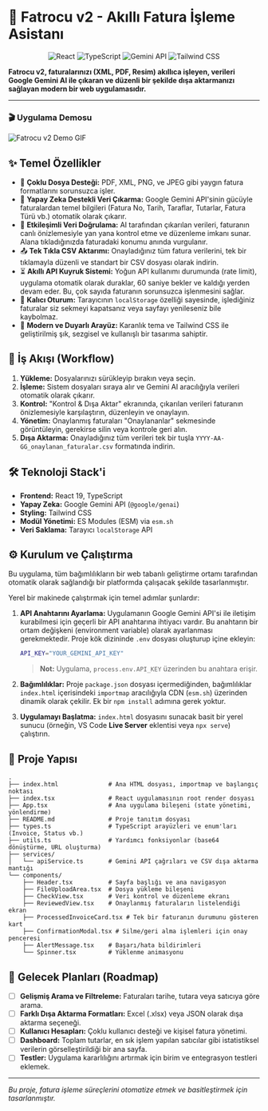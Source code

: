 
# 🤖 Fatrocu v2 - Akıllı Fatura İşleme Asistanı

<div align="center">
  <img src="https://img.shields.io/badge/React-19-blue?style=for-the-badge&logo=react" alt="React" />
  <img src="https://img.shields.io/badge/TypeScript-5-blue?style=for-the-badge&logo=typescript" alt="TypeScript" />
  <img src="https://img.shields.io/badge/Google-Gemini_API-blueviolet?style=for-the-badge&logo=google-gemini" alt="Gemini API" />
  <img src="https://img.shields.io/badge/Tailwind_CSS-3-cyan?style=for-the-badge&logo=tailwind-css" alt="Tailwind CSS" />
</div>

**Fatrocu v2, faturalarınızı (XML, PDF, Resim) akıllıca işleyen, verileri Google Gemini AI ile çıkaran ve düzenli bir şekilde dışa aktarmanızı sağlayan modern bir web uygulamasıdır.**

---

### 🎬 Uygulama Demosu


![Fatrocu v2 Demo GIF]()


## ✨ Temel Özellikler

-   📄 **Çoklu Dosya Desteği:** PDF, XML, PNG, ve JPEG gibi yaygın fatura formatlarını sorunsuzca işler.
-   🧠 **Yapay Zeka Destekli Veri Çıkarma:** Google Gemini API'sinin gücüyle faturalardan temel bilgileri (Fatura No, Tarih, Taraflar, Tutarlar, Fatura Türü vb.) otomatik olarak çıkarır.
-   🎨 **Etkileşimli Veri Doğrulama:** AI tarafından çıkarılan verileri, faturanın canlı önizlemesiyle yan yana kontrol etme ve düzenleme imkanı sunar. Alana tıkladığınızda faturadaki konumu anında vurgulanır.
-   📤 **Tek Tıkla CSV Aktarımı:** Onayladığınız tüm fatura verilerini, tek bir tıklamayla düzenli ve standart bir CSV dosyası olarak indirin.
-   ⏳ **Akıllı API Kuyruk Sistemi:** Yoğun API kullanımı durumunda (rate limit), uygulama otomatik olarak duraklar, 60 saniye bekler ve kaldığı yerden devam eder. Bu, çok sayıda faturanın sorunsuzca işlenmesini sağlar.
-   💾 **Kalıcı Oturum:** Tarayıcının `localStorage` özelliği sayesinde, işlediğiniz faturalar siz sekmeyi kapatsanız veya sayfayı yenileseniz bile kaybolmaz.
-   💅 **Modern ve Duyarlı Arayüz:** Karanlık tema ve Tailwind CSS ile geliştirilmiş şık, sezgisel ve kullanışlı bir tasarıma sahiptir.

## 🚀 İş Akışı (Workflow)

1.  **Yükleme:** Dosyalarınızı sürükleyip bırakın veya seçin.
2.  **İşleme:** Sistem dosyaları sıraya alır ve Gemini AI aracılığıyla verileri otomatik olarak çıkarır.
3.  **Kontrol:** "Kontrol & Dışa Aktar" ekranında, çıkarılan verileri faturanın önizlemesiyle karşılaştırın, düzenleyin ve onaylayın.
4.  **Yönetim:** Onaylanmış faturaları "Onaylananlar" sekmesinde görüntüleyin, gerekirse silin veya kontrole geri alın.
5.  **Dışa Aktarma:** Onayladığınız tüm verileri tek bir tuşla `YYYY-AA-GG_onaylanan_faturalar.csv` formatında indirin.

## 🛠️ Teknoloji Stack'i

-   **Frontend:** React 19, TypeScript
-   **Yapay Zeka:** Google Gemini API (`@google/genai`)
-   **Styling:** Tailwind CSS
-   **Modül Yönetimi:** ES Modules (ESM) via `esm.sh`
-   **Veri Saklama:** Tarayıcı `localStorage` API

## ⚙️ Kurulum ve Çalıştırma

Bu uygulama, tüm bağımlılıkların bir web tabanlı geliştirme ortamı tarafından otomatik olarak sağlandığı bir platformda çalışacak şekilde tasarlanmıştır.

Yerel bir makinede çalıştırmak için temel adımlar şunlardır:

1.  **API Anahtarını Ayarlama:**
    Uygulamanın Google Gemini API'si ile iletişim kurabilmesi için geçerli bir API anahtarına ihtiyacı vardır. Bu anahtarın bir ortam değişkeni (environment variable) olarak ayarlanması gerekmektedir. Proje kök dizininde `.env` dosyası oluşturup içine ekleyin:
    ```bash
    API_KEY="YOUR_GEMINI_API_KEY"
    ```
    > **Not:** Uygulama, `process.env.API_KEY` üzerinden bu anahtara erişir.

2.  **Bağımlılıklar:**
    Proje `package.json` dosyası içermediğinden, bağımlılıklar `index.html` içerisindeki `importmap` aracılığıyla CDN (`esm.sh`) üzerinden dinamik olarak çekilir. Ek bir `npm install` adımına gerek yoktur.

3.  **Uygulamayı Başlatma:**
    `index.html` dosyasını sunacak basit bir yerel sunucu (örneğin, VS Code **Live Server** eklentisi veya `npx serve`) çalıştırın.

## 📂 Proje Yapısı

```
.
├── index.html              # Ana HTML dosyası, importmap ve başlangıç noktası
├── index.tsx               # React uygulamasının root render dosyası
├── App.tsx                 # Ana uygulama bileşeni (state yönetimi, yönlendirme)
├── README.md               # Proje tanıtım dosyası
├── types.ts                # TypeScript arayüzleri ve enum'ları (Invoice, Status vb.)
├── utils.ts                # Yardımcı fonksiyonlar (base64 dönüştürme, URL oluşturma)
├── services/
│   └── apiService.ts       # Gemini API çağrıları ve CSV dışa aktarma mantığı
└── components/
    ├── Header.tsx          # Sayfa başlığı ve ana navigasyon
    ├── FileUploadArea.tsx  # Dosya yükleme bileşeni
    ├── CheckView.tsx       # Veri kontrol ve düzenleme ekranı
    ├── ReviewedView.tsx    # Onaylanmış faturaların listelendiği ekran
    ├── ProcessedInvoiceCard.tsx # Tek bir faturanın durumunu gösteren kart
    ├── ConfirmationModal.tsx # Silme/geri alma işlemleri için onay penceresi
    ├── AlertMessage.tsx    # Başarı/hata bildirimleri
    └── Spinner.tsx         # Yüklenme animasyonu
```

## 🔮 Gelecek Planları (Roadmap)

-   [ ] **Gelişmiş Arama ve Filtreleme:** Faturaları tarihe, tutara veya satıcıya göre arama.
-   [ ] **Farklı Dışa Aktarma Formatları:** Excel (.xlsx) veya JSON olarak dışa aktarma seçeneği.
-   [ ] **Kullanıcı Hesapları:** Çoklu kullanıcı desteği ve kişisel fatura yönetimi.
-   [ ] **Dashboard:** Toplam tutarlar, en sık işlem yapılan satıcılar gibi istatistiksel verilerin görselleştirildiği bir ana sayfa.
-   [ ] **Testler:** Uygulama kararlılığını artırmak için birim ve entegrasyon testleri eklemek.

---
*Bu proje, fatura işleme süreçlerini otomatize etmek ve basitleştirmek için tasarlanmıştır.*
